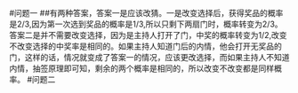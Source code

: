 #问题一
##有两种答案，答案一是应该改猜。一是改变选择后，获得奖品的概率是2/3,因为第一次选到奖品的概率是1/3,所以只剩下两扇门时，概率转变为2/3。答案二是并不需要改变选择，因为是主持人打开了门，中奖的概率转变为1/2,改变不改变选择的中奖率是相同的。如果主持人知道门后的内情，他会打开无奖品的门，这样的话，情况就变成了答案一的情况，应该更改选择，而如果主持人不知道内情，抽签原理即可知，剩余的两个概率是相同的，所以改变不改变都是同样概率。
#问题二
##
